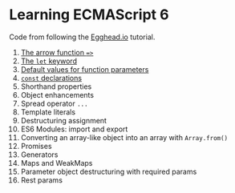 # Learning ECMAScript 6

Code from following the [Egghead.io](https://egghead.io/courses/learn-es6-ecmascript-2015) tutorial.

1. [The arrow function `=>`](src/scripts/arrow-function.js)
2. [The `let` keyword](src/scripts/let-keyword.js)
3. [Default values for function parameters](src/scripts/default-function-param-values.js)
4. [`const` declarations](src/scripts/const.js) 
5. Shorthand properties
6. Object enhancements
7. Spread operator `...`
8. Template literals
9. Destructuring assignment
10. ES6 Modules: import and export
11. Converting an array-like object into an array with `Array.from()`
12. Promises
13. Generators
14. Maps and WeakMaps
15. Parameter object destructuring with required params
16. Rest params

